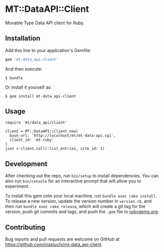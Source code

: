 # MT::DataAPI::Client

Movable Type Data API client for Ruby. 

## Installation

Add this line to your application's Gemfile:

```ruby
gem 'mt-data_api-client'
```

And then execute:

    $ bundle

Or install it yourself as:

    $ gem install mt-data_api-client

## Usage
    require 'mt/data_api/client'

    client = MT::DataAPI::Client.new(
      base_url: 'http://localhost/mt/mt-data-api.cgi',
      client_id: 'mt-ruby'
    )
    json = client.call(:list_entries, site_id: 1)

## Development

After checking out the repo, run `bin/setup` to install dependencies. You can also run `bin/console` for an interactive prompt that will allow you to experiment.

To install this gem onto your local machine, run `bundle exec rake install`. To release a new version, update the version number in `version.rb`, and then run `bundle exec rake release`, which will create a git tag for the version, push git commits and tags, and push the `.gem` file to [rubygems.org](https://rubygems.org).

## Contributing

Bug reports and pull requests are welcome on GitHub at https://github.com/masiuchi/mt-data_api-client.

